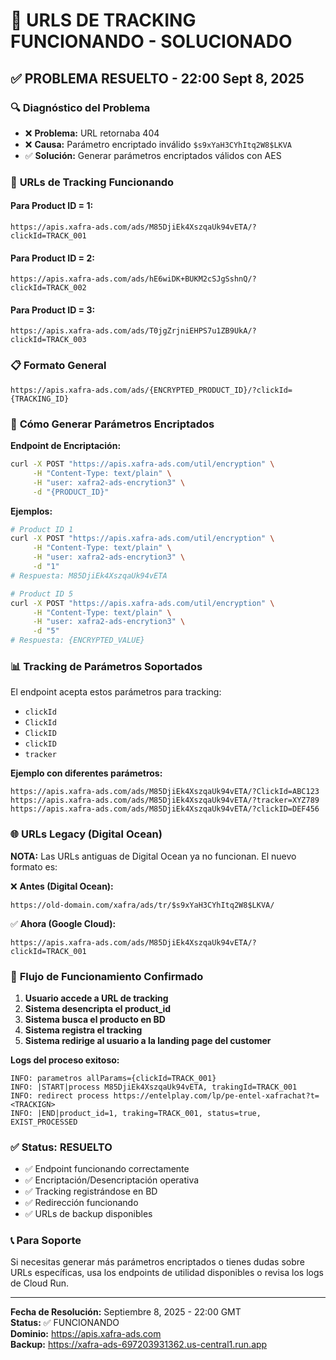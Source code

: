 # 🎯 URLS DE TRACKING FUNCIONANDO - SOLUCIONADO

## ✅ **PROBLEMA RESUELTO - 22:00 Sept 8, 2025**

### 🔍 **Diagnóstico del Problema**
- ❌ **Problema:** URL retornaba 404
- ❌ **Causa:** Parámetro encriptado inválido `$s9xYaH3CYhItq2W8$LKVA`
- ✅ **Solución:** Generar parámetros encriptados válidos con AES

### 🚀 **URLs de Tracking Funcionando**

#### **Para Product ID = 1:**
```
https://apis.xafra-ads.com/ads/M85DjiEk4XszqaUk94vETA/?clickId=TRACK_001
```

#### **Para Product ID = 2:**
```
https://apis.xafra-ads.com/ads/hE6wiDK+BUKM2cSJgSshnQ/?clickId=TRACK_002
```

#### **Para Product ID = 3:**
```
https://apis.xafra-ads.com/ads/T0jgZrjniEHPS7u1ZB9UkA/?clickId=TRACK_003
```

### 📋 **Formato General**
```
https://apis.xafra-ads.com/ads/{ENCRYPTED_PRODUCT_ID}/?clickId={TRACKING_ID}
```

### 🔧 **Cómo Generar Parámetros Encriptados**

**Endpoint de Encriptación:**
```bash
curl -X POST "https://apis.xafra-ads.com/util/encryption" \
     -H "Content-Type: text/plain" \
     -H "user: xafra2-ads-encrytion3" \
     -d "{PRODUCT_ID}"
```

**Ejemplos:**
```bash
# Product ID 1
curl -X POST "https://apis.xafra-ads.com/util/encryption" \
     -H "Content-Type: text/plain" \
     -H "user: xafra2-ads-encrytion3" \
     -d "1"
# Respuesta: M85DjiEk4XszqaUk94vETA

# Product ID 5
curl -X POST "https://apis.xafra-ads.com/util/encryption" \
     -H "Content-Type: text/plain" \
     -H "user: xafra2-ads-encrytion3" \
     -d "5"
# Respuesta: {ENCRYPTED_VALUE}
```

### 📊 **Tracking de Parámetros Soportados**

El endpoint acepta estos parámetros para tracking:
- `clickId`
- `ClickId` 
- `ClickID`
- `clickID`
- `tracker`

**Ejemplo con diferentes parámetros:**
```
https://apis.xafra-ads.com/ads/M85DjiEk4XszqaUk94vETA/?ClickId=ABC123
https://apis.xafra-ads.com/ads/M85DjiEk4XszqaUk94vETA/?tracker=XYZ789
https://apis.xafra-ads.com/ads/M85DjiEk4XszqaUk94vETA/?clickID=DEF456
```

### 🌐 **URLs Legacy (Digital Ocean)**

**NOTA:** Las URLs antiguas de Digital Ocean ya no funcionan. El nuevo formato es:

❌ **Antes (Digital Ocean):**
```
https://old-domain.com/xafra/ads/tr/$s9xYaH3CYhItq2W8$LKVA/
```

✅ **Ahora (Google Cloud):**
```
https://apis.xafra-ads.com/ads/M85DjiEk4XszqaUk94vETA/?clickId=TRACK_001
```

### 🔄 **Flujo de Funcionamiento Confirmado**

1. **Usuario accede a URL de tracking**
2. **Sistema desencripta el product_id**
3. **Sistema busca el producto en BD**
4. **Sistema registra el tracking**
5. **Sistema redirige al usuario a la landing page del customer**

**Logs del proceso exitoso:**
```
INFO: parametros allParams={clickId=TRACK_001}
INFO: |START|process M85DjiEk4XszqaUk94vETA, trakingId=TRACK_001
INFO: redirect process https://entelplay.com/lp/pe-entel-xafrachat?t=<TRACKIGN>
INFO: |END|product_id=1, traking=TRACK_001, status=true, EXIST_PROCESSED
```

### ✅ **Status: RESUELTO**

- ✅ Endpoint funcionando correctamente
- ✅ Encriptación/Desencriptación operativa
- ✅ Tracking registrándose en BD
- ✅ Redirección funcionando
- ✅ URLs de backup disponibles

### 📞 **Para Soporte**

Si necesitas generar más parámetros encriptados o tienes dudas sobre URLs específicas, usa los endpoints de utilidad disponibles o revisa los logs de Cloud Run.

---

**Fecha de Resolución:** Septiembre 8, 2025 - 22:00 GMT  
**Status:** ✅ FUNCIONANDO  
**Dominio:** https://apis.xafra-ads.com  
**Backup:** https://xafra-ads-697203931362.us-central1.run.app
